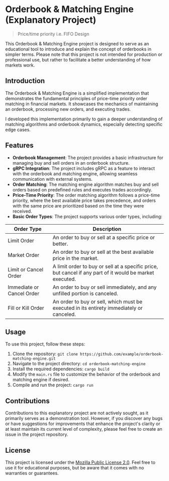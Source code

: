 # Orderbook & Matching Engine (Explanatory Project)
> Price/time priority i.e. FIFO Design

This Orderbook & Matching Engine project is designed to serve as an educational tool to introduce and explain the concept of orderbooks in simpler terms. Please note that this project is not intended for production or professional use, but rather to facilitate a better understanding of how markets work.

## Introduction 

The Orderbook & Matching Engine is a simplified implementation that demonstrates the fundamental principles of price-time priority order matching in financial markets. It showcases the mechanics of maintaining an orderbook, processing new orders, and executing trades.

I developed this implementation primarily to gain a deeper understanding of matching algorithms and orderbook dynamics, especially detecting specific edge cases.

## Features

- **Orderbook Management**: The project provides a basic infrastructure for managing buy and sell orders in an orderbook structure.
- **gRPC Integration**: The project includes gRPC as a feature to interact with the orderbook and matching engine, allowing seamless communication with external systems.
- **Order Matching**: The matching engine algorithm matches buy and sell orders based on predefined rules and executes trades accordingly.
- **Price-Time Priority**: The order matching algorithm follows a price-time priority, where the best available price takes precedence, and orders with the same price are prioritized based on the time they were received.
- **Basic Order Types**: The project supports various order types, including:

| Order Type                | Description                                                                                              |
| ------------------------- | -------------------------------------------------------------------------------------------------------- |
| Limit Order               | An order to buy or sell at a specific price or better.                                                   |
| Market Order              | An order to buy or sell at the best available price in the market.                                       |
| Limit or Cancel Order     | A limit order to buy or sell at a specific price, but cancel if any part of it would be market executed. |
| Immediate or Cancel Order | An order to buy or sell immediately, and any unfilled portion is canceled.                               |
| Fill or Kill Order        | An order to buy or sell, which must be executed in its entirety immediately or canceled.                 |

## 

## Usage

To use this project, follow these steps:

1. Clone the repository: `git clone https://github.com/example/orderbook-matching-engine.git`
2. Navigate to the project directory: `cd orderbook-matching-engine`
3. Install the required dependencies: `cargo build`
4. Modify the `main.rs` file to customize the behavior of the orderbook and matching engine if desired.
5. Compile and run the project: `cargo run`

## Contributions

Contributions to this explanatory project are not actively sought, as it primarily serves as a demonstration tool. However, if you discover any bugs or have suggestions for improvements that enhance the project's clarity or at least maintain its current level of complexity, please feel free to create an issue in the project repository.

## License

This project is licensed under the [Mozilla Public License 2.0](LICENSE). Feel free to use it for educational purposes, but be aware that it comes with no warranties or guarantees.
